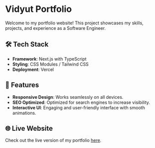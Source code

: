 # Vidyut Portfolio

Welcome to my portfolio website! This project showcases my skills, projects, and experience as a Software Engineer.

## 🛠️ Tech Stack

- **Framework**: Next.js with TypeScript
- **Styling**: CSS Modules / Tailwind CSS
- **Deployment**: Vercel

## 🌟 Features

- **Responsive Design**: Works seamlessly on all devices.
- **SEO Optimized**: Optimized for search engines to increase visibility.
- **Interactive UI**: Engaging and user-friendly interface with smooth animations.

## 🌐 Live Website

Check out the live version of my portfolio [here](vidyutvenkatesan.com).

